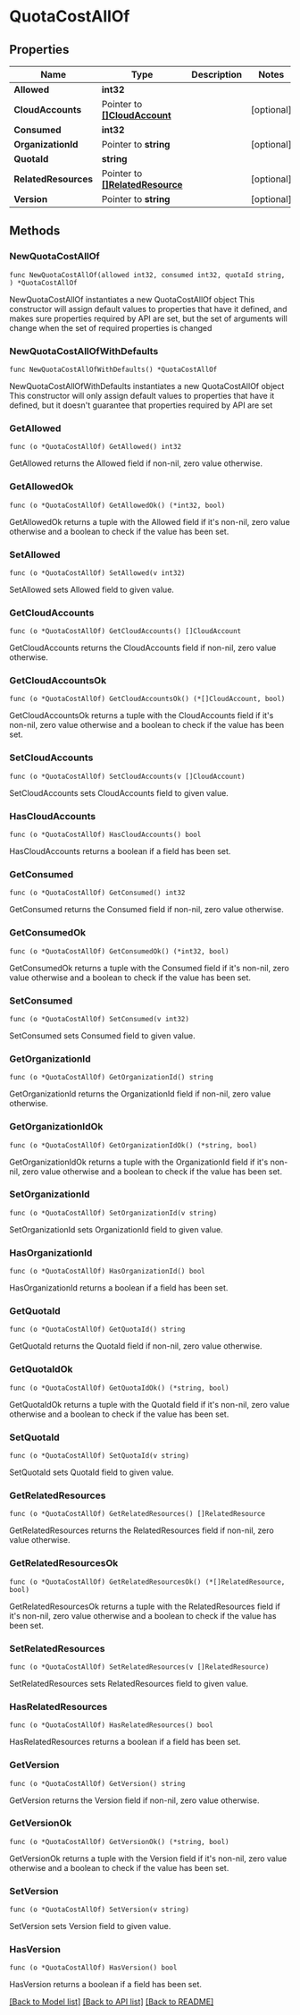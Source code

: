 # QuotaCostAllOf

## Properties

Name | Type | Description | Notes
------------ | ------------- | ------------- | -------------
**Allowed** | **int32** |  | 
**CloudAccounts** | Pointer to [**[]CloudAccount**](CloudAccount.md) |  | [optional] 
**Consumed** | **int32** |  | 
**OrganizationId** | Pointer to **string** |  | [optional] 
**QuotaId** | **string** |  | 
**RelatedResources** | Pointer to [**[]RelatedResource**](RelatedResource.md) |  | [optional] 
**Version** | Pointer to **string** |  | [optional] 

## Methods

### NewQuotaCostAllOf

`func NewQuotaCostAllOf(allowed int32, consumed int32, quotaId string, ) *QuotaCostAllOf`

NewQuotaCostAllOf instantiates a new QuotaCostAllOf object
This constructor will assign default values to properties that have it defined,
and makes sure properties required by API are set, but the set of arguments
will change when the set of required properties is changed

### NewQuotaCostAllOfWithDefaults

`func NewQuotaCostAllOfWithDefaults() *QuotaCostAllOf`

NewQuotaCostAllOfWithDefaults instantiates a new QuotaCostAllOf object
This constructor will only assign default values to properties that have it defined,
but it doesn't guarantee that properties required by API are set

### GetAllowed

`func (o *QuotaCostAllOf) GetAllowed() int32`

GetAllowed returns the Allowed field if non-nil, zero value otherwise.

### GetAllowedOk

`func (o *QuotaCostAllOf) GetAllowedOk() (*int32, bool)`

GetAllowedOk returns a tuple with the Allowed field if it's non-nil, zero value otherwise
and a boolean to check if the value has been set.

### SetAllowed

`func (o *QuotaCostAllOf) SetAllowed(v int32)`

SetAllowed sets Allowed field to given value.


### GetCloudAccounts

`func (o *QuotaCostAllOf) GetCloudAccounts() []CloudAccount`

GetCloudAccounts returns the CloudAccounts field if non-nil, zero value otherwise.

### GetCloudAccountsOk

`func (o *QuotaCostAllOf) GetCloudAccountsOk() (*[]CloudAccount, bool)`

GetCloudAccountsOk returns a tuple with the CloudAccounts field if it's non-nil, zero value otherwise
and a boolean to check if the value has been set.

### SetCloudAccounts

`func (o *QuotaCostAllOf) SetCloudAccounts(v []CloudAccount)`

SetCloudAccounts sets CloudAccounts field to given value.

### HasCloudAccounts

`func (o *QuotaCostAllOf) HasCloudAccounts() bool`

HasCloudAccounts returns a boolean if a field has been set.

### GetConsumed

`func (o *QuotaCostAllOf) GetConsumed() int32`

GetConsumed returns the Consumed field if non-nil, zero value otherwise.

### GetConsumedOk

`func (o *QuotaCostAllOf) GetConsumedOk() (*int32, bool)`

GetConsumedOk returns a tuple with the Consumed field if it's non-nil, zero value otherwise
and a boolean to check if the value has been set.

### SetConsumed

`func (o *QuotaCostAllOf) SetConsumed(v int32)`

SetConsumed sets Consumed field to given value.


### GetOrganizationId

`func (o *QuotaCostAllOf) GetOrganizationId() string`

GetOrganizationId returns the OrganizationId field if non-nil, zero value otherwise.

### GetOrganizationIdOk

`func (o *QuotaCostAllOf) GetOrganizationIdOk() (*string, bool)`

GetOrganizationIdOk returns a tuple with the OrganizationId field if it's non-nil, zero value otherwise
and a boolean to check if the value has been set.

### SetOrganizationId

`func (o *QuotaCostAllOf) SetOrganizationId(v string)`

SetOrganizationId sets OrganizationId field to given value.

### HasOrganizationId

`func (o *QuotaCostAllOf) HasOrganizationId() bool`

HasOrganizationId returns a boolean if a field has been set.

### GetQuotaId

`func (o *QuotaCostAllOf) GetQuotaId() string`

GetQuotaId returns the QuotaId field if non-nil, zero value otherwise.

### GetQuotaIdOk

`func (o *QuotaCostAllOf) GetQuotaIdOk() (*string, bool)`

GetQuotaIdOk returns a tuple with the QuotaId field if it's non-nil, zero value otherwise
and a boolean to check if the value has been set.

### SetQuotaId

`func (o *QuotaCostAllOf) SetQuotaId(v string)`

SetQuotaId sets QuotaId field to given value.


### GetRelatedResources

`func (o *QuotaCostAllOf) GetRelatedResources() []RelatedResource`

GetRelatedResources returns the RelatedResources field if non-nil, zero value otherwise.

### GetRelatedResourcesOk

`func (o *QuotaCostAllOf) GetRelatedResourcesOk() (*[]RelatedResource, bool)`

GetRelatedResourcesOk returns a tuple with the RelatedResources field if it's non-nil, zero value otherwise
and a boolean to check if the value has been set.

### SetRelatedResources

`func (o *QuotaCostAllOf) SetRelatedResources(v []RelatedResource)`

SetRelatedResources sets RelatedResources field to given value.

### HasRelatedResources

`func (o *QuotaCostAllOf) HasRelatedResources() bool`

HasRelatedResources returns a boolean if a field has been set.

### GetVersion

`func (o *QuotaCostAllOf) GetVersion() string`

GetVersion returns the Version field if non-nil, zero value otherwise.

### GetVersionOk

`func (o *QuotaCostAllOf) GetVersionOk() (*string, bool)`

GetVersionOk returns a tuple with the Version field if it's non-nil, zero value otherwise
and a boolean to check if the value has been set.

### SetVersion

`func (o *QuotaCostAllOf) SetVersion(v string)`

SetVersion sets Version field to given value.

### HasVersion

`func (o *QuotaCostAllOf) HasVersion() bool`

HasVersion returns a boolean if a field has been set.


[[Back to Model list]](../README.md#documentation-for-models) [[Back to API list]](../README.md#documentation-for-api-endpoints) [[Back to README]](../README.md)


